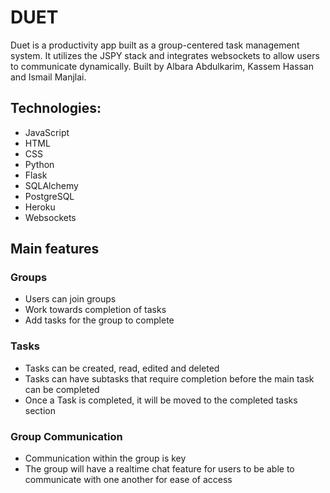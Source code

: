 # DUET
Duet is a productivity app built as a group-centered task management system. It utilizes the JSPY stack and integrates websockets to allow users to communicate dynamically. Built by Albara Abdulkarim, Kassem Hassan and Ismail Manjlai.

## Technologies:
* JavaScript
* HTML
* CSS
* Python
* Flask
* SQLAlchemy
* PostgreSQL
* Heroku
* Websockets

## Main features

### Groups
* Users can join groups
* Work towards completion of tasks
* Add tasks for the group to complete

### Tasks
* Tasks can be created, read, edited and deleted
* Tasks can have subtasks that require completion before the main task can be completed
* Once a Task is completed, it will be moved to the completed tasks section

### Group Communication
* Communication within the group is key
* The group will have a realtime chat feature for users to be able to communicate with one another for ease of access


